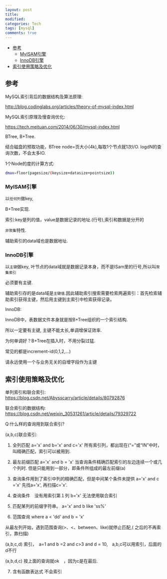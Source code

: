 ```yaml
---
layout: post
title:
modified:
categories: Tech
tags: [mysql]
comments: true
---
```


<!-- TOC -->

- [参考](#参考)
    - [MyISAM引擎](#myisam引擎)
    - [InnoDB引擎](#innodb引擎)
- [索引使用策略及优化](#索引使用策略及优化)

<!-- /TOC -->

## 参考

MySQL索引背后的数据结构及算法原理:

<http://blog.codinglabs.org/articles/theory-of-mysql-index.html>

MySQL索引原理及慢查询优化:

<https://tech.meituan.com/2014/06/30/mysql-index.html>


BTree, B+Tree.


结合磁盘的预取功能，BTree node=页大小(4k),每取1个节点就1次I/O. logdN的查询次数，不会太多IO.

1个Node的度的计算方式:
```sh
dmax=floor(pagesize/(keysize+datasize+pointsize))
```


### MyISAM引擎

以`任何列`做key,

B+Tree实现.

索引:key是列的值，value是数据记录的地址.(行号),索引和数据是分开的

`非聚集`特性.

辅助索引的data域也是数据地址.

### InnoDB引擎

以`主键`做key, 叶节点的data域就是数据记录本身，而不是ISam里的行号,所以叫`聚集索引`

必须要有主键.

辅助索引存的是data域是`主键值`.因此辅助索引搜索需要检索两遍索引：首先检索辅助索引获得主键，然后用主键到主索引中检索获得记录。

InnoDB:

InnoDB中，表数据文件本身就是按B+Tree组织的一个索引结构.

所以一定要有主键, 主键不能太长,单调增保证效率.

为何单调好？B+Tree在插入时，不用分裂过猛.

常见的都是increment-id(0,1,2,...)

请永远使用一个与业务无关的自增字段作为主键


## 索引使用策略及优化

单列索引和联合索引:
    <https://blog.csdn.net/Abysscarry/article/details/80792876>

联合索引的数据结构:
    <https://blog.csdn.net/weixin_30531261/article/details/79329722>


Q:什么样的查询用到联合索引?

(a,b,c)联合索引: 
1. 全列匹配 a='x' and b='x' and c='x'
所有索引列，都出现在(“=”或“IN”中时，叫精确匹配，索引可以被用到.
2. 最左前缀匹配  a='x' and b = 'x'
当查询条件精确匹配索引的左边连续一个或几个列时.
但是只能用到一部分，即条件所组成的最左前缀(a)
3. 查询条件用到了索引中列的精确匹配，但是中间某个条件未提供 a='x' and c ='x'
先找a='x', 再扫描c='x'.
4. 查询条件　没有用索引第１列 b='x'
无法使用联合索引
5. 匹配某列的前缀字符串。 a='x' and b like 'ss%'

6. 范围查询 where a < 'dd' and b = 'x'

从最左列开始，遇到范围查询(>、<、between、like)就停止匹配,( 之后的不再索引，靠扫描)

(a,b,c,d) 索引，　a=1 and b =2 and c>3 and d = 10,　a,b,c可以用索引，后面的d不行　

(a,b,d,c) 按上面的查询就ok　，因为c是在最后.

7. 含有函数表达式
不会索引

